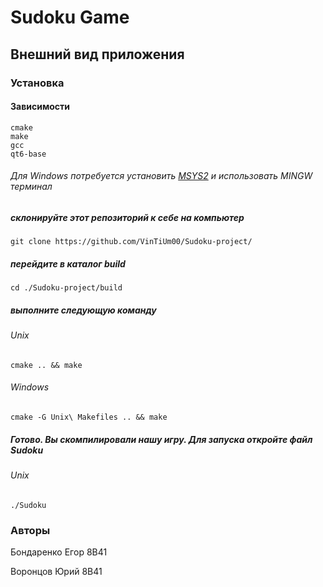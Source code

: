 # Sudoku Game

## Внешний вид приложения

### Установка

#### Зависимости
```
cmake
make
gcc
qt6-base
```

###### Для Windows потребуется установить [MSYS2](https://www.msys2.org/) и использовать MINGW терминал

##### склонируйте этот репозиторий к себе на компьютер
```
git clone https://github.com/VinTiUm00/Sudoku-project/
```

##### перейдите в каталог build
```
cd ./Sudoku-project/build
```

##### выполните следующую команду
###### Unix
```
cmake .. && make
```
###### Windows
```
cmake -G Unix\ Makefiles .. && make
```

##### Готово. Вы скомпилировали нашу игру. Для запуска откройте файл Sudoku
###### Unix
```
./Sudoku
```

### Авторы
Бондаренко Егор 8В41

Воронцов Юрий 8В41
